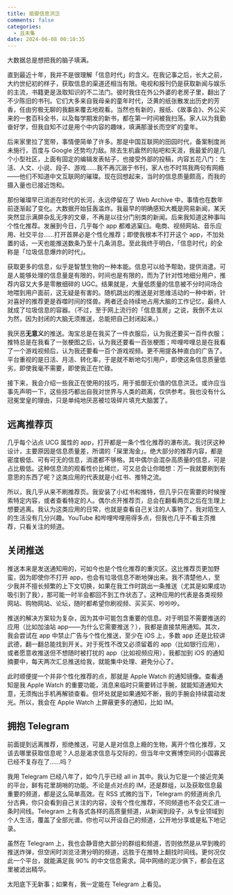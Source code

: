 ```yaml
---
title: 抵御信息洪泛
comments: false
categories:
  - 且未集
date: 2024-06-08 00:10:35
---
```


大数据总是想把我的脑子填满。

<!-- excerpt -->

直到最近十年，我并不是很理解「信息时代」的含义。在我记事之后，长大之前，大约世纪初的样子，获取信息的渠道还相当有限。电视和报刊仍是获取新闻与娱乐的主流，书籍更是汲取知识的不二法门。彼时我住在外公外婆的老房子里，翻出了不少陈旧的书刊。它们大多来自我母亲的童年时代，泛黄的纸张散发出历史的芳香，任由穷极无聊的我翻来覆去地观看。当然也有新的，报纸、《故事会》、外公买来的一套百科全书，以及每学期发的新书，都在第一时间被我扫荡。家人以为我勤奋好学，但我自知不过是用个中内容的趣味，填满那漫长而空旷的童年。

后来家里拉了宽带，事情便简单了许多。那是中国互联网的田园时代，备案制度尚未施行，百度与 Google 还势均力敌。除去生机盎然的贴吧和天涯，我最爱的是几个小型社区，上面有固定的编辑发表帖子，也接受外部的投稿，内容五花八门：生活、人文、小说、段子、游戏……我不再沉溺于书刊，家人也不时骂我两句有网瘾——他们不知道中文互联网的璀璨。现在回想起来，当时的信息质量颇高，而我的摄入量也已接近饱和。

那份璀璨早已消逝在时代的长河，永远停留在了 Web Archive 中，事情也在数年前逐渐起了变化。大数据开始狂轰滥炸。我最早的明确感知大概是网易新闻，某天突然显示满屏杂乱无序的文章，不再是以往分门别类的新闻。后来我知道这种事叫个性化推荐。发展到今日，几乎每个 app 都难逃窠臼。电商、视频网站、音乐应用、社交平台……打开首屏必是个性化推荐；即使我根本不打开这个 app，不加处置的话，一天也能推送数条乃至十几条消息。至此我终于明白，「信息时代」的全称是「垃圾信息爆炸的时代」。

获取更多的信息，似乎是智慧生物的一种本能。信息可以给予帮助，提供消遣。可是人能够处理的信息量是有限的，时间也是有限的，而为了针对性地细分用户，推荐内容又大多是零散细碎的 UGC。结果就是，大量低质量的信息被不分时间场合地喂到用户面前，这无疑是有害的。随机跳出的推送是对思维活动的一种中断，针对喜好的推荐更是吞噬时间的怪兽。两者还会持续地占用大脑的工作记忆，最终人就成了垃圾信息的容器。（不过，至于网上流行的「信息茧房」之说，我倒不太以为然，因为封闭的大脑无须推送，总能把自己封闭起来。）

我厌恶**无意义**的推送。淘宝总是在我买了一件衣服后，认为我还要买一百件衣服；推特总是在我看了一张梗图之后，认为我还要看一百张梗图；哔哩哔哩总是在我看了一个游戏视频后，认为我还要看一百个游戏视频。更不用提各种直白的广告了。平台重视的是日活、月活、转化率，于是就不断地勾引用户，即使这条信息质量低劣，即使我毫不需要，即使我正在忙碌。

接下来，我会介绍一些我正在使用的技巧，用于抵御无价值的信息洪泛。或许应当事先声明一下，这些技巧都出自我对世界与人类的疏离，仅供参考。我也没有什么冠冕堂皇的理由，只是单纯地厌恶被垃圾碎片填充大脑罢了。

## 远离推荐页

几乎每个沾点 UCG 属性的 app，打开都是一条个性化推荐的瀑布流。我讨厌这种设计，主要原因是信息质量差，所谓的「屎里淘金」。绝大部分的推荐内容，都是密度极低、可有可无的信息，消遣都不够格。其中偶尔会混杂高质量的信息，可是占比极低。这种信息流的观看性价比稀烂，可又总会让你暗想：万一我就要刷到有意思的东西了呢？这类应用的代表就是小红书、推特之流。

所以，我几乎从来不刷推荐页。我安装了小红书和推特，但几乎只在需要的时候搜索特定内容，或者查看特定的人。偶尔点开推荐页，总会在翻看两页之后在生理上想要逃离。我认为这类应用的日常，也就是查看自己关注的人事物了，我对陌生人的生活没有几分兴趣。YouTube 和哔哩哔哩用得多点，但我也几乎不看主页推荐，只看关注的频道。

## 关闭推送

推送本来是发送通知用的，可如今也是个性化推荐的重灾区。这比推荐页更加野蛮，因为即使你不打开 app，也会有垃圾信息不断地弹出来。我不清楚他人，至少我并不擅长频繁的上下文切换，如果在我工作时跳出一条推送（尤其是如果成功吸引到了我），那可能一时半会都回不到工作状态了。这种应用的代表是各类视频网站、购物网站、论坛，随时都希望你刷视频、买买买、吵吵吵。

推送的解决方案较为复杂，因为其中可能包含重要的信息。对于明显不需要推送的应用（比如加油站 app——为什么它需要推送？），我都是直接禁用通知。其次，我会尝试在 app 中禁止广告与个性化推送，至少在 iOS 上，多数 app 还是比较讲武德，翻一翻总能找到开关。对于死性不改又必须留着的 app（比如银行应用），或者愿意收推送但不想随时被打扰的 app（比如视频应用），我都加到 iOS 的通知摘要中，每天两次汇总推送给我，就能集中处理、避免分心了。

此时顺便提一个并非个性化推荐的点，那就是 Apple Watch 的通知镜像。查看通知是我 Apple Watch 的重要功能，消息来临时只需要转过手腕，就能知道通知大意，无须掏出手机再解锁查看。但坏处就是如果通知不断，我的手腕会持续震动发光。所以，我会在 Apple Watch 上屏蔽更多的通知，比如 IM。

## 拥抱 Telegram

前面提到远离推荐，拒绝推送，可是人是对信息上瘾的生物，离开个性化推荐，又该去哪里获取信息呢？人总是渴求信息与交际的，但当年中文赛博空间的小国寡民已经不复存在了……吗？

我用 Telegram 已经八年了，如今几乎已经 all in 其中。我认为它是一个接近完美的平台，鲜有花里胡哨的功能。不论是点对点的 IM，还是群组，以及获取信息最重要的频道，都是这么简单高效。在 RSS 式微的当下，Telegram 的频道尚余几分古典，你只会看到自己关注的内容，没有个性化推荐，不同频道也不会交汇进一条时间线。Telegram 上有各式各样的高质量频道，从新闻到段子，从专业领域到个人生活，覆盖了全部光谱。你也可以开设自己的频道，公开地分享或是私下地记录。

虽然在 Telegram 上，我也会静音绝大部分的群组和频道，否则依然是从早到晚的推送炸弹，但空闲时浏览泾渭分明的频道，远胜于在推特上翻找时间线。更何况仅此一个平台，就能满足我 90% 的中文信息需求。简中网络的泥沙俱下，都会在这里被滤出精华。

太阳底下无新事；如果有，我一定能在 Telegram 上看见。